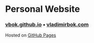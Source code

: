 # Personal Website

### [vbok.github.io](https://vbok.github.io/) • [vladimirbok.com](https://vladimirbok.com/)

Hosted on [GitHub Pages](https://pages.github.com/)
